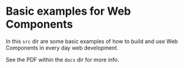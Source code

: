 # Basic examples for Web Components

In this `src` dir are some basic examples of how to build and use Web Components in every day web development.

See the PDF within the `docs` dir for more info.
